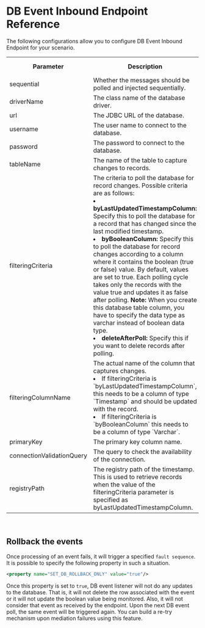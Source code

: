 # DB Event Inbound Endpoint Reference

The following configurations allow you to configure DB Event Inbound Endpoint for your scenario. 

<table>
  <tr>
    <th>Parameter</th>
    <th>Description</th>
    <th>Required</th>
    <th>Possible Values</th>
    <th>Default Value</th>
  </tr>
  <tr>
    <td>sequential</td>
    <td>Whether the messages should be polled and injected sequentially.</td>
    <td>Yes</td>
    <td>true , false</td>
    <td>TRUE</td>
  </tr>
  <tr>
    <td>driverName</td>
    <td>The class name of the database driver.</td>
    <td>Yes</td>
    <td>com.mysql.jdbc.Driver</td>
    <td>-</td>
  </tr>
  <tr>
    <td>url</td>
    <td>The JDBC URL of the database.</td>
    <td>Yes</td>
    <td>jdbc:mysql://&lt;HOST&gt;/&lt;DATABASE_NAME&gt;</td>
    <td>-</td>
  </tr>
  <tr>
    <td>username</td>
    <td>The user name to connect to the database.</td>
    <td>Yes</td>
    <td>-</td>
    <td>-</td>
  </tr>
  <tr>
    <td>password</td>
    <td>The password to connect to the database.</td>
    <td>Required if you have set a password for the database.</td>
    <td>-</td>
    <td>-</td>
  </tr>
  <tr>
    <td>tableName</td>
    <td>The name of the table to capture changes to records.</td>
    <td>Yes</td>
    <td>-</td>
    <td>-</td>
  </tr>
  <tr>
    <td>filteringCriteria</td>
    <td>The criteria to poll the database for record changes. Possible criteria are as follows:<br>
        <li><b>byLastUpdatedTimestampColumn:</b> Specify this to poll the database for a record that has changed since the last modified timestamp.</li>
        <li><b>byBooleanColumn:</b> Specify this to poll the database for record changes according to a column where it contains the boolean (true or false) value. By default, values are set to true. Each polling cycle takes only the records with the value true and updates it as false after polling. <b>Note:</b> When you create this database table column, you have to specify the data type as varchar instead of boolean data type.</li>
        <li><b>deleteAfterPoll:</b> Specify this if you want to delete records after polling.</li>
    </td>
    <td>Yes</td>
    <td>-</td>
    <td>-</td>
  </tr>
  <tr>
    <td>filteringColumnName</td>
    <td>The actual name of the column that captures changes.<br/>
        <li>If filteringCriteria is `byLastUpdatedTimestampColumn`, this needs to be a column of type `Timestamp` and should be updated with the record.</li>
        <li>If filteringCriteria is `byBooleanColumn` this needs to be a column of type `Varchar`.</li>
    </td>
    <td>Required if the value of the filteringCriteria parameter is specified as byLastUpdatedTimestampColumn or byBooleanColumn</td>
    <td>-</td>
    <td>-</td>
  </tr>
  <tr>
    <td>primaryKey</td>
    <td>The primary key column name.</td>
    <td>Yes</td>
    <td>ID</td>
    <td>-</td>
  </tr>
  <tr>
    <td>connectionValidationQuery</td>
    <td>The query to check the availability of the connection.</td>
    <td>No</td>
    <td>SELECT 1</td>
    <td>SELECT 1</td>
  </tr>
  <tr>
    <td>registryPath</td>
    <td>The registry path of the timestamp. This is used to retrieve records when the value of the filteringCriteria parameter is specified as byLastUpdatedTimestampColumn.</td>
    <td>No</td>
    <td>-</td>
    <td>Name of the Inbound Endpo</td>
  </tr>
</table>

<br/>

## Rollback the events

Once processing of an event fails, it will trigger a specified `fault sequence`. It is possible to specify the following property in such a situation. 
```xml
<property name="SET_DB_ROLLBACK_ONLY" value="true"/>
```
Once this property is set to `true`, DB event listener will not do any updates to the database. That is, it will not delete the row associated with the event or it will not update the boolean value being monitored. Also, it will not consider that event as received by the endpoint. Upon the next DB event poll, the same event will be triggered again. You can build a re-try mechanism upon mediation failures using this feature. 